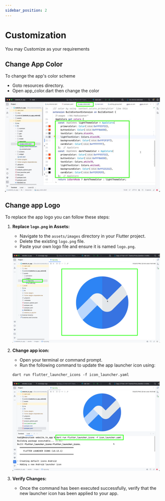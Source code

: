 ```yaml
---
sidebar_position: 2
---
```


# Customization
You may Customize as your requirements


## Change App Color
To change the app's color scheme
   - Goto resources directory.
   - Open app_color.dart then change the color

![Change App Color](./img/change-app-color.jpeg)



## Change app Logo
To replace the app logo you can follow these steps:

1. **Replace `logo.png` in Assets:**
   - Navigate to the `assets/images` directory in your Flutter project.
   - Delete the existing `logo.png` file.
   - Paste your own logo file and ensure it is named `logo.png`.

   ![Replace logo image](./img/logo1.png)

2. **Change app icon:**
   - Open your terminal or command prompt.
   - Run the following command to update the app launcher icon using:
   ```
   dart run flutter_launcher_icons -f icon_launcher.yaml
   ```
   ![Update Launcher Icon](./img/logo2.png)

3. **Verify Changes:**
   - Once the command has been executed successfully, verify that the new launcher icon has been applied to your app.

